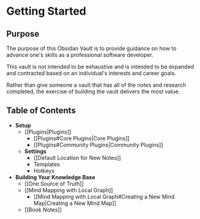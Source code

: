 # Getting Started

## Purpose
The purpose of this Obsidan Vault is to provide guidance on how to advance one's skills as a professional software developer. 

This vault is not intended to be exhaustive and is intended to be expanded and contracted based on an individual's interests and career goals.

Rather than give someone a vault that has all of the notes and research completed, the exercise of building the vault delivers the most value.

## Table of Contents
- **Setup**
	- [[Plugins|Plugins]]
		- [[Plugins#Core Plugins|Core Plugins]]
		- [[Plugins#Community Plugins|Community Plugins]]
	- **Settings**
		- [[Default Location for New Notes]]
		- Templates
		- Hotkeys
- **Building Your Knowledge Base**
	- [[One Source of Truth]]
	- [[Mind Mapping with Local Graph]]
		- [[Mind Mapping with Local Graph#Creating a New Mind Map|Creating a New Mind Map]]
	- [[Book Notes]]




